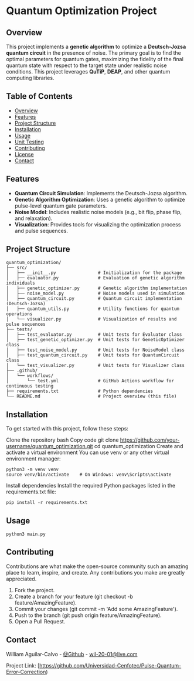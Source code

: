 # Quantum Optimization Project

## Overview

This project implements a **genetic algorithm** to optimize a **Deutsch-Jozsa quantum circuit** in the presence of noise. The primary goal is to find the optimal parameters for quantum gates, maximizing the fidelity of the final quantum state with respect to the target state under realistic noise conditions. This project leverages **QuTiP**, **DEAP**, and other quantum computing libraries.

## Table of Contents

- [Overview](#overview)
- [Features](#features)
- [Project Structure](#project-structure)
- [Installation](#installation)
- [Usage](#usage)
- [Unit Testing](#unit-testing)
- [Contributing](#contributing)
- [License](#license)
- [Contact](#contact)

## Features

- **Quantum Circuit Simulation**: Implements the Deutsch-Jozsa algorithm.
- **Genetic Algorithm Optimization**: Uses a genetic algorithm to optimize pulse-level quantum gate parameters.
- **Noise Model**: Includes realistic noise models (e.g., bit flip, phase flip, and relaxation).
- **Visualization**: Provides tools for visualizing the optimization process and pulse sequences.

## Project Structure

```
quantum_optimization/
├── src/
│   ├── __init__.py                # Initialization for the package
│   ├── evaluator.py               # Evaluation of genetic algorithm individuals
│   ├── genetic_optimizer.py       # Genetic algorithm implementation
│   ├── noise_model.py             # Noise models used in simulation
│   ├── quantum_circuit.py         # Quantum circuit implementation (Deutsch-Jozsa)
│   ├── quantum_utils.py           # Utility functions for quantum operations
│   └── visualizer.py              # Visualization of results and pulse sequences
├── tests/
│   ├── test_evaluator.py          # Unit tests for Evaluator class
│   ├── test_genetic_optimizer.py  # Unit tests for GeneticOptimizer class
│   ├── test_noise_model.py        # Unit tests for NoiseModel class
│   ├── test_quantum_circuit.py    # Unit tests for QuantumCircuit class
│   └── test_visualizer.py         # Unit tests for Visualizer class
├── .github/
│   └── workflows/
│       └── test.yml               # GitHub Actions workflow for continuous testing
├── requirements.txt               # Python dependencies
└── README.md                      # Project overview (this file)
```

## Installation

To get started with this project, follow these steps:

Clone the repository
bash
Copy code
git clone https://github.com/your-username/quantum_optimization.git
cd quantum_optimization
Create and activate a virtual environment
You can use venv or any other virtual environment manager:

```
python3 -m venv venv
source venv/bin/activate    # On Windows: venv\Scripts\activate
```
Install dependencies
Install the required Python packages listed in the requirements.txt file:

```
pip install -r requirements.txt
```

## Usage

```
python3 main.py
```

## Contributing

Contributions are what make the open-source community such an amazing place to learn, inspire, and create. Any contributions you make are greatly appreciated.

1. Fork the project.
2. Create a branch for your feature (git checkout -b feature/AmazingFeature).
3. Commit your changes (git commit -m 'Add some AmazingFeature').
4. Push to the branch (git push origin feature/AmazingFeature).
5. Open a Pull Request.


## Contact

William Aguilar-Calvo - [@Github](https://github.com/william2215) - wil-20-01@live.com

Project Link: [https://github.com/Universidad-Cenfotec/Pulse-Quantum-Error-Correction)

